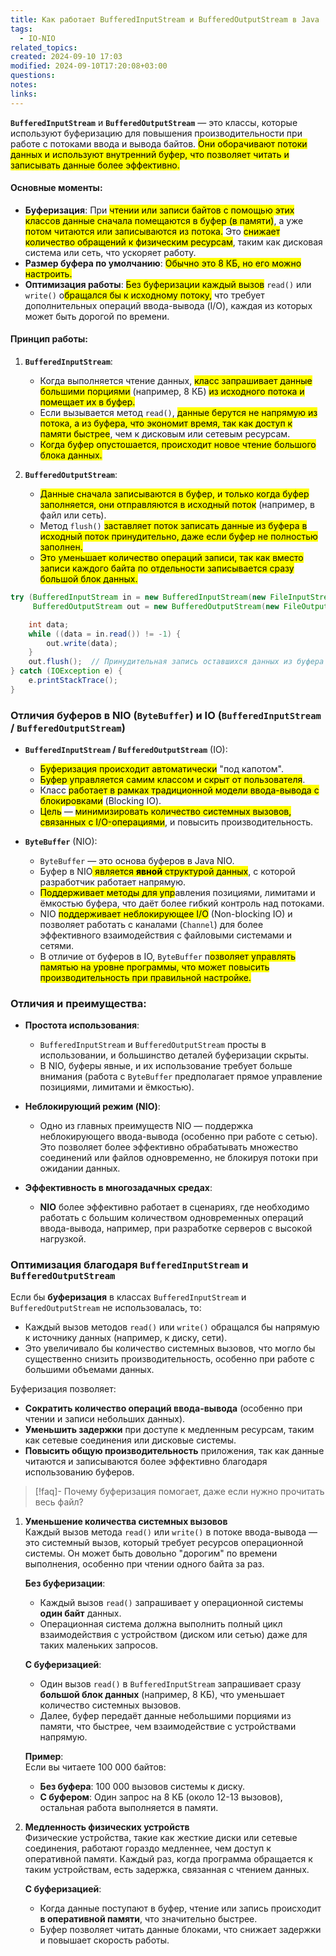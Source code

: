 ```yaml
---
title: Как работает BufferedInputStream и BufferedOutputStream в Java
tags:
  - IO-NIO
related_topics: 
created: 2024-09-10 17:03
modified: 2024-09-10T17:20:08+03:00
questions: 
notes: 
links: 
---
```

**`BufferedInputStream`** и **`BufferedOutputStream`** — это классы, которые используют буферизацию для повышения производительности при работе с потоками ввода и вывода байтов. <mark class="hltr-yellow">Они оборачивают потоки данных и используют внутренний буфер, что позволяет читать и записывать данные более эффективно.</mark>

#### Основные моменты:

- **Буферизация**: При <mark class="hltr-yellow">чтении или записи байтов с помощью этих классов данные сначала помещаются в буфер (в памяти)</mark>, а уже <mark class="hltr-green2">потом читаются или записываются из потока.</mark> Это <mark class="hltr-yellow">снижает количество обращений к физическим ресурсам</mark>, таким как дисковая система или сеть, что ускоряет работу.
- **Размер буфера по умолчанию**: <mark class="hltr-purple">Обычно это 8 КБ, но его можно настроить.</mark>
- **Оптимизация работы**: <mark class="hltr-yellow">Без буферизации каждый вызов</mark> `read()` или `write()` о<mark class="hltr-yellow">бращался бы к исходному потоку,</mark> что требует дополнительных операций ввода-вывода (I/O), каждая из которых может быть дорогой по времени.

#### Принцип работы:

1. **`BufferedInputStream`**:
    
    - Когда выполняется чтение данных, <mark class="hltr-yellow">класс запрашивает данные большими порциями</mark> (например, 8 КБ) <mark class="hltr-yellow">из исходного потока и помещает их в буфер.</mark>
    - Если вызывается метод `read()`, <mark class="hltr-green2">данные берутся не напрямую из потока, а из буфера, что экономит время, так как доступ к памяти быстрее</mark>, чем к дисковым или сетевым ресурсам.
    - <mark class="hltr-red"> Когда буфер опустошается, происходит новое чтение большого блока данных.</mark>
2. **`BufferedOutputStream`**:
    
    - <mark class="hltr-yellow">Данные сначала записываются в буфер, и только когда буфер заполняется, они отправляются в исходный поток</mark> (например, в файл или сеть).
    - Метод `flush()` <mark class="hltr-red">заставляет поток записать данные из буфера в исходный поток принудительно, даже если буфер не полностью заполнен.</mark>
    - <mark class="hltr-yellow">Это уменьшает количество операций записи, так как вместо записи каждого байта по отдельности записывается сразу большой блок данных.</mark>

```java
try (BufferedInputStream in = new BufferedInputStream(new FileInputStream("input.txt"));
     BufferedOutputStream out = new BufferedOutputStream(new FileOutputStream("output.txt"))) {

    int data;
    while ((data = in.read()) != -1) {
        out.write(data);
    }
    out.flush();  // Принудительная запись оставшихся данных из буфера
} catch (IOException e) {
    e.printStackTrace();
}

```

### Отличия буферов в NIO (`ByteBuffer`) и IO (`BufferedInputStream` / `BufferedOutputStream`)

- **`BufferedInputStream` / `BufferedOutputStream`** (IO):
    
    - <mark class="hltr-green2">Буферизация происходит автоматически</mark> "под капотом".
    - <mark class="hltr-yellow">Буфер управляется самим классом и скрыт от пользователя</mark>.
    - Класс <mark class="hltr-yellow">работает в рамках традиционной модели ввода-вывода с блокировками</mark> (Blocking IO).
    - <mark class="hltr-red">Цель</mark> — <mark class="hltr-purple">минимизировать количество системных вызовов, связанных с I/O-операциями</mark>, и повысить производительность.
- **`ByteBuffer`** (NIO):
    
    - `ByteBuffer` — это основа буферов в Java NIO.
    - Буфер в NIO<mark class="hltr-yellow"> является **явной** структурой данных</mark>, с которой разработчик работает напрямую.
    - <mark class="hltr-green2">Поддерживает методы для упр</mark>авления позициями, лимитами и ёмкостью буфера, что даёт более гибкий контроль над потоками.
    - NIO <mark class="hltr-purple">поддерживает неблокирующее I/O</mark> (Non-blocking IO) и позволяет работать с каналами (`Channel`) для более эффективного взаимодействия с файловыми системами и сетями.
    - В отличие от буферов в IO, `ByteBuffer` п<mark class="hltr-yellow">озволяет управлять памятью на уровне программы, что может повысить производительность при правильной настройке.</mark>

### Отличия и преимущества:

- **Простота использования**:
    
    - `BufferedInputStream` и `BufferedOutputStream` просты в использовании, и большинство деталей буферизации скрыты.
    - В NIO, буферы явные, и их использование требует больше внимания (работа с `ByteBuffer` предполагает прямое управление позициями, лимитами и ёмкостью).
- **Неблокирующий режим (NIO)**:
    
    - Одно из главных преимуществ NIO — поддержка неблокирующего ввода-вывода (особенно при работе с сетью). Это позволяет более эффективно обрабатывать множество соединений или файлов одновременно, не блокируя потоки при ожидании данных.
- **Эффективность в многозадачных средах**:
    
    - **NIO** более эффективно работает в сценариях, где необходимо работать с большим количеством одновременных операций ввода-вывода, например, при разработке серверов с высокой нагрузкой.

### Оптимизация благодаря `BufferedInputStream` и `BufferedOutputStream`

Если бы **буферизация** в классах `BufferedInputStream` и `BufferedOutputStream` не использовалась, то:

- Каждый вызов методов `read()` или `write()` обращался бы напрямую к источнику данных (например, к диску, сети).
- Это увеличивало бы количество системных вызовов, что могло бы существенно снизить производительность, особенно при работе с большими объемами данных.

Буферизация позволяет:

- **Сократить количество операций ввода-вывода** (особенно при чтении и записи небольших данных).
- **Уменьшить задержки** при доступе к медленным ресурсам, таким как сетевые соединения или дисковые системы.
- **Повысить общую производительность** приложения, так как данные читаются и записываются более эффективно благодаря использованию буферов.

>[!faq]-  Почему буферизация помогает, даже если нужно прочитать весь файл?
1. **Уменьшение количества системных вызовов**  
    Каждый вызов метода `read()` или `write()` в потоке ввода-вывода — это системный вызов, который требует ресурсов операционной системы. Он может быть довольно "дорогим" по времени выполнения, особенно при чтении одного байта за раз.
    
    **Без буферизации**:
    
    - Каждый вызов `read()` запрашивает у операционной системы **один байт** данных.
    - Операционная система должна выполнить полный цикл взаимодействия с устройством (диском или сетью) даже для таких маленьких запросов.
    
    **С буферизацией**:
    
    - Один вызов `read()` в `BufferedInputStream` запрашивает сразу **большой блок данных** (например, 8 КБ), что уменьшает количество системных вызовов.
    - Далее, буфер передаёт данные небольшими порциями из памяти, что быстрее, чем взаимодействие с устройствами напрямую.
    
    **Пример**:  
    Если вы читаете 100 000 байтов:
    
    - **Без буфера**: 100 000 вызовов системы к диску.
    - **С буфером**: Один запрос на 8 КБ (около 12-13 вызовов), остальная работа выполняется в памяти.
2. **Медленность физических устройств**  
    Физические устройства, такие как жесткие диски или сетевые соединения, работают гораздо медленнее, чем доступ к оперативной памяти. Каждый раз, когда программа обращается к таким устройствам, есть задержка, связанная с чтением данных.
    
    **С буферизацией**:
    
    - Когда данные поступают в буфер, чтение или запись происходит **в оперативной памяти**, что значительно быстрее.
    - Буфер позволяет читать данные блоками, что снижает задержки и повышает скорость работы.

